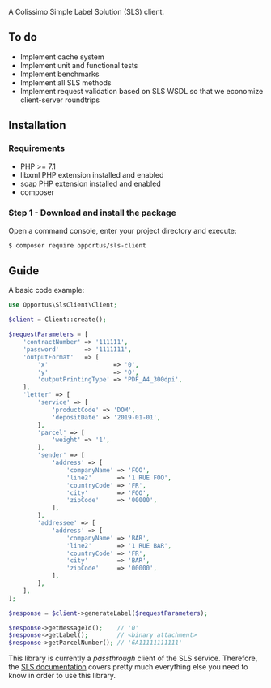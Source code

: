 A Colissimo Simple Label Solution (SLS) client.

## To do

- Implement cache system
- Implement unit and functional tests
- Implement benchmarks
- Implement all SLS methods
- Implement request validation based on SLS WSDL so that we economize client-server roundtrips

## Installation

### Requirements

- PHP >= 7.1
- libxml PHP extension installed and enabled
- soap PHP extension installed and enabled
- composer

### Step 1 - Download and install the package

Open a command console, enter your project directory and execute:

```sh
$ composer require opportus/sls-client
```

## Guide

A basic code example:

```php
use Opportus\SlsClient\Client;

$client = Client::create();

$requestParameters = [
    'contractNumber' => '111111',
    'password'       => '1111111',
    'outputFormat'   => [
        'x'                  => '0',
        'y'                  => '0',
        'outputPrintingType' => 'PDF_A4_300dpi',
    ],
    'letter' => [
        'service' => [
            'productCode' => 'DOM',
            'depositDate' => '2019-01-01',
        ],
        'parcel' => [
            'weight' => '1',
        ],
        'sender' => [
            'address' => [
                'companyName' => 'FOO',
                'line2'       => '1 RUE FOO',
                'countryCode' => 'FR',
                'city'        => 'FOO',
                'zipCode'     => '00000',
            ],
        ],
        'addressee' => [
            'address' => [
                'companyName' => 'BAR',
                'line2'       => '1 RUE BAR',
                'countryCode' => 'FR',
                'city'        => 'BAR',
                'zipCode'     => '00000',
            ],
        ],
    ],
];

$response = $client->generateLabel($requestParameters);

$response->getMessageId();    // '0'
$response->getLabel();        // <binary attachment>
$response->getParcelNumber(); // '6A11111111111'
```

This library is currently a *passthrough* client of the SLS service. Therefore, the [SLS documentation](https://github.com/opportus/sls-client/blob/master/specs/sls-doc-2019-03.pdf) covers pretty much everything else you need to know in order to use this library.

